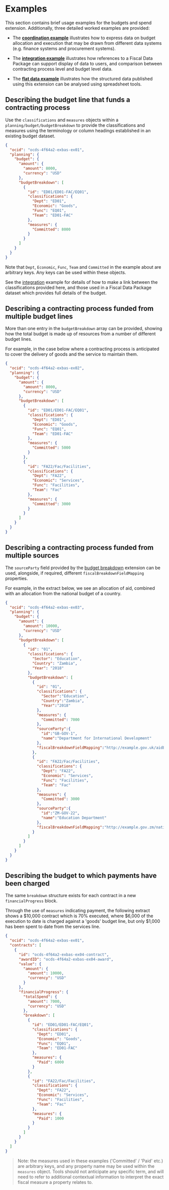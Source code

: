 # Examples

This section contains brief usage examples for the budgets and spend extension. Additionally, three detailed worked examples are provided:

* The **[coordination example](coordination.md)** illustrates how to express data on budget allocation and execution that may be drawn from different data systems (e.g. finance systems and procurement systems).

* The **[integration example](integration.md)** illustrates how references to a Fiscal Data Package can support display of data to users, and comparison between contracting process level and budget level data. 

* The **[flat data example](flat.md)** illustrates how the structured data published using this extension can be analysed using spreadsheet tools.

## Describing the budget line that funds a contracting process

Use the `classifications` and `measures` objects within a `planning/budget/budgetBreakdown` to provide the classifications and measures using the terminology or column headings established in an existing budget dataset. 

```json
{
  "ocid": "ocds-4f64a2-exbas-ex01",
  "planning": {
    "budget": {
      "amount": {
        "amount": 8000,
        "currency": "USD"
      },
      "budgetBreakdown": [
        {
          "id": "ED01/ED01-FAC/EQ01",
          "classifications": {
            "Dept": "ED01",
            "Economic": "Goods",
            "Func": "EQ01",
            "Team": "ED01-FAC"
          },
          "measures": {
            "Committed": 8000
          }
        }
      ]
    }
  }
}
```

Note that `Dept`, `Economic`, `Func`, `Team` and `Committed` in the example about are arbitrary keys. Any keys can be used within these objects. 

See the [integration](integration.md) example for details of how to make a link between the classifications provided here, and those used in a Fiscal Data Package dataset which provides full details of the budget. 

## Describing a contracting process funded from multiple budget lines

More than one entry in the `budgetBreakdown` array can be provided, showing how the total budget is made up of resources from a number of different budget lines. 

For example, in the case below where a contracting process is anticipated to cover the delivery of goods and the service to maintain them. 

```json
{
  "ocid": "ocds-4f64a2-exbas-ex02",
  "planning": {
    "budget": {
      "amount": {
        "amount": 8000,
        "currency": "USD"
      },
      "budgetBreakdown": [
        {
          "id": "ED01/ED01-FAC/EQ01",
          "classifications": {
            "Dept": "ED01",
            "Economic": "Goods",
            "Func": "EQ01",
            "Team": "ED01-FAC"
          },
          "measures": {
            "Committed": 5000
          }
        },
        {
          "id": "FA22/Fac/Facilities",
          "classifications": {
            "Dept": "FA22",
            "Economic": "Services",
            "Func": "Facilities",
            "Team": "Fac"
          },
          "measures": {
            "Committed": 3000
          }
        }
      ]
    }
  }
}
```

## Describing a contracting process funded from multiple sources

The `sourceParty` field provided by the [budget breakdown](https://github.com/open-contracting-extensions/ocds_budget_breakdown_extension) extension can be used, alongside, if required, different `fiscalBreakdownFieldMapping` properties. 

For example, in the extract below, we see an allocation of aid, combined with an allocation from the national budget of a country. 

```json
{
  "ocid": "ocds-4f64a2-exbas-ex03",
  "planning": {
    "budget": {
      "amount": {
        "amount": 10000,
        "currency": "USD"
      },
      "budgetBreakdown": [
        {
          "id": "01",
          "classifications": {
            "Sector": "Education",
            "Country": "Zambia",
            "Year": "2018"
          },
          "budgetBreakdown": [
            {
              "id": "01",
              "classifications": {
                "Sector":"Education",
                "Country":"Zambia",
                "Year":"2018"
              },
              "measures": {
                "Committed": 7000
              },
              "sourceParty":{
                "id":"GB-GOV-1",
                "name":"Department for International Development"
              },
              "fiscalBreakdownFieldMapping":"http://example.gov.uk/aidBudget/2018/datapackage.json#aid"
            },
            {
              "id": "FA22/Fac/Facilities",
              "classifications": {
                "Dept": "FA22",
                "Economic": "Services",
                "Func": "Facilities",
                "Team": "Fac"
              },
              "measures": {
                "Committed": 3000
              },
              "sourceParty":{
                "id":"ZM-GOV-22",
                "name":"Education Department"
              },
              "fiscalBreakdownFieldMapping":"http://example.gov.zm/nationalBudget/2018/datapackage.json#budget"
            }
          ]
        }
      ]
    }
  }
}
```


## Describing the budget to which payments have been charged

The same `breakdown` structure exists for each contract in a new `financialProgress` block. 

Through the use of `measures` indicating payment, the following extract shows a $10,000 contract which is 70% executed, where $6,000 of the execution to date is charged against a 'goods' budget line, but only $1,000 has been spent to date from the services line. 

```json
{
  "ocid": "ocds-4f64a2-exbas-ex01",
  "contracts": [
    {
      "id": "ocds-4f64a2-exbas-ex04-contract",
      "awardID": "ocds-4f64a2-exbas-ex04-award",
      "value": {
        "amount": {
          "amount": 10000,
          "currency": "USD"
        }
      },
      "financialProgress": {
        "totalSpend": {
          "amount": 7000,
          "currency": "USD"
        },
        "breakdown": [
          {
            "id": "ED01/ED01-FAC/EQ01",
            "classifications": {
              "Dept": "ED01",
              "Economic": "Goods",
              "Func": "EQ01",
              "Team": "ED01-FAC"
            },
            "measures": {
              "Paid": 6000
            }
          },
          {
            "id": "FA22/Fac/Facilities",
            "classifications": {
              "Dept": "FA22",
              "Economic": "Services",
              "Func": "Facilities",
              "Team": "Fac"
            },
            "measures": {
              "Paid": 1000
            }
          }
        ]
      }
    }
  ]
}
```

> Note: the measures used in these examples ('Committed' / 'Paid' etc.) are arbitrary keys, and any property name may be used within the `measures` object. Tools should not anticipate any specific term, and will need to refer to additional contextual information to interpret the exact fiscal measure a property relates to. 
